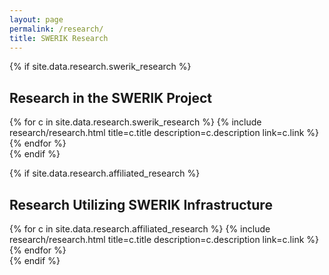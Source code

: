 ```yaml
---
layout: page
permalink: /research/
title: SWERIK Research
---
```




{% if site.data.research.swerik_research %}
<h2>Research in the SWERIK Project</h2>
<div class="repositories d-flex flex-wrap flex-md-row flex-column justify-content-between align-items-center">
{% for c in site.data.research.swerik_research %}
    {% include research/research.html title=c.title description=c.description link=c.link %}
{% endfor %}
</div>
{% endif %}


{% if site.data.research.affiliated_research %}
<h2>Research Utilizing SWERIK Infrastructure</h2>
<div class="repositories d-flex flex-wrap flex-md-row flex-column justify-content-between align-items-center">
{% for c in site.data.research.affiliated_research %}
    {% include research/research.html title=c.title description=c.description link=c.link %}
{% endfor %}
</div>
{% endif %}
